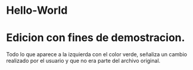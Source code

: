 # Hello-World
# Edicion con fines de demostracion. 
Todo lo que aparece a la izquierda con el color verde, señaliza un cambio realizado por el usuario y que no era parte del archivo original.
